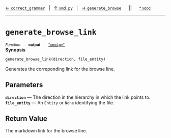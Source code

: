 [&#8592; `correct_grammar`](xmd.py--correct_grammar.md)&nbsp;&nbsp;&nbsp;|&nbsp;&nbsp;&nbsp;[&#8593; `xmd.py`](xmd.py.md)&nbsp;&nbsp;&nbsp;|&nbsp;&nbsp;&nbsp;[&#8594; `generate_browse`](xmd.py--generate_browse.md)&nbsp;&nbsp;&nbsp;&nbsp;&nbsp;&nbsp;||&nbsp;&nbsp;&nbsp;&nbsp;&nbsp;&nbsp;<small>[\* xdoc](../xdoc/xmd.py.xmd#L226)</small>
***

# `generate_browse_link`
<small>*Function* &nbsp; - &nbsp; **output** &nbsp; - &nbsp; ["xmd.py"](../xmd.py)</small>  
**Synopsis**

```python
generate_browse_link(direction, file_entity)
```

Generates the correponding link for the browse line.

## Parameters
**`direction`** &#8213; The direction in the hierarchy in which the link points to.  
**`file_entity`** &#8213; An `Entity` or `None` identifying the file.  
## Return Value

The markdown link for the browse line.



